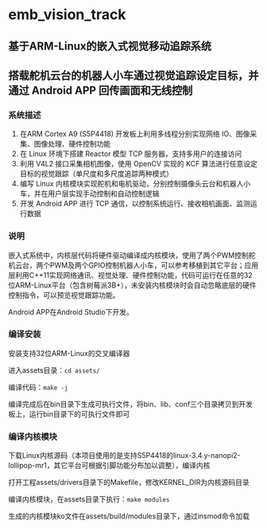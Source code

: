 # emb_vision_track

## 基于ARM-Linux的嵌入式视觉移动追踪系统
## 搭载舵机云台的机器人小车通过视觉追踪设定目标，并通过 Android APP 回传画面和无线控制

### 系统描述
1. 在ARM Cortex A9 (S5P4418) 开发板上利用多线程分别实现网络 IO、图像采集、图像处理、硬件控制功能
2. 在 Linux 环境下搭建 Reactor 模型 TCP 服务器，支持多用户的连接访问
3. 利用 V4L2 接口采集相机图像，使用 OpenCV 实现的 KCF 算法进行任意设定目标的视觉跟踪（单尺度和多尺度追踪两种模式）
4. 编写 Linux 内核模块实现舵机和电机驱动，分别控制摄像头云台和机器人小车，并在用户层实现手动控制和自动控制逻辑
5. 开发 Android APP 进行 TCP 通信，以控制系统运行、接收相机画面、监测运行数据

### 说明
嵌入式系统中，内核层代码将硬件驱动编译成内核模块，使用了两个PWM控制舵机云台，两个PWM及两个GPIO控制机器人小车，可以参考移植到其它平台；应用层利用C++11实现网络通讯、视觉处理、硬件控制功能，代码可运行在任意的32位ARM-Linux平台（包含树莓派3B+），未安装内核模块时会自动忽略底层的硬件控制指令，可以预览视觉跟踪功能。

Android APP在Android Studio下开发。

### 编译安装
安装支持32位ARM-Linux的交叉编译器

进入assets目录：`cd assets/`

编译代码：`make -j`

编译完成后在bin目录下生成可执行文件，将bin、lib、conf三个目录拷贝到开发板上，运行bin目录下的可执行文件即可

### 编译内核模块

下载Linux内核源码（本项目使用的是支持S5P4418的linux-3.4.y-nanopi2-lollipop-mr1，其它平台可根据引脚功能分布加以调整），编译内核

打开工程assets/drivers目录下的Makefile，修改KERNEL_DIR为内核源码目录

编译内核模块，在assets目录下执行：`make modules`

生成的内核模块ko文件在assets/build/modules目录下，通过insmod命令加载


